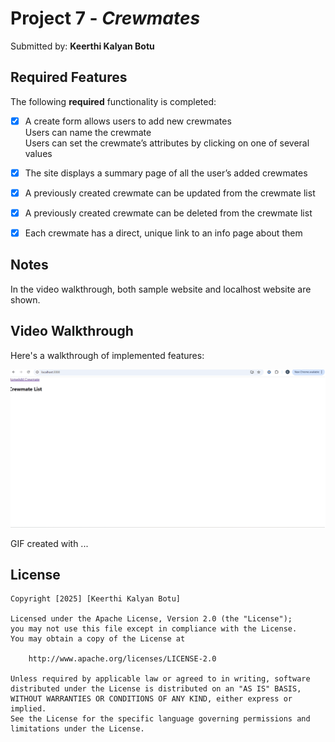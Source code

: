 # Project 7 - *Crewmates*

Submitted by: **Keerthi Kalyan Botu**


## Required Features

The following **required** functionality is completed:

* [x] A create form allows users to add new crewmates
<br /> Users can name the crewmate
<br /> Users can set the crewmate’s attributes by clicking on one of several values

* [x] The site displays a summary page of all the user’s added crewmates
* [x] A previously created crewmate can be updated from the crewmate list
* [x] A previously created crewmate can be deleted from the crewmate list
* [x] Each crewmate has a direct, unique link to an info page about them
## Notes

In the video walkthrough, both sample website and localhost website are shown.

## Video Walkthrough

Here's a walkthrough of implemented features:

<img src='./GIF.gif' title='Video Walkthrough' width='' alt='Video Walkthrough' />

<!-- Replace this with whatever GIF tool you used! -->
GIF created with ...  
<!-- Recommended tools:
[Kap](https://getkap.co/) for macOS
[ScreenToGif](https://www.screentogif.com/) for Windows
[peek](https://github.com/phw/peek) for Linux. -->


## License

    Copyright [2025] [Keerthi Kalyan Botu]

    Licensed under the Apache License, Version 2.0 (the "License");
    you may not use this file except in compliance with the License.
    You may obtain a copy of the License at

        http://www.apache.org/licenses/LICENSE-2.0

    Unless required by applicable law or agreed to in writing, software
    distributed under the License is distributed on an "AS IS" BASIS,
    WITHOUT WARRANTIES OR CONDITIONS OF ANY KIND, either express or implied.
    See the License for the specific language governing permissions and
    limitations under the License.
